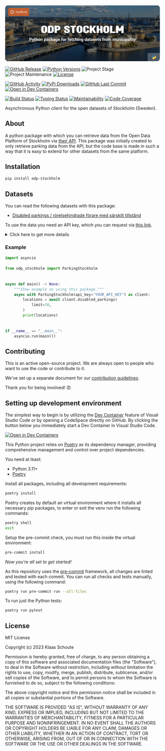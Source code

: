 <!-- Banner -->
![alt Banner of the ODP Stockholm package](https://raw.githubusercontent.com/klaasnicolaas/python-odp-stockholm/main/assets/header_odp_stockholm-min.png)

<!-- PROJECT SHIELDS -->
[![GitHub Release][releases-shield]][releases]
[![Python Versions][python-versions-shield]][pypi]
![Project Stage][project-stage-shield]
![Project Maintenance][maintenance-shield]
[![License][license-shield]](LICENSE)

[![GitHub Activity][commits-shield]][commits-url]
[![PyPi Downloads][downloads-shield]][downloads-url]
[![GitHub Last Commit][last-commit-shield]][commits-url]
[![Open in Dev Containers][devcontainer-shield]][devcontainer]

[![Build Status][build-shield]][build-url]
[![Typing Status][typing-shield]][typing-url]
[![Maintainability][maintainability-shield]][maintainability-url]
[![Code Coverage][codecov-shield]][codecov-url]


Asynchronous Python client for the open datasets of Stockholm (Sweden).

## About

A python package with which you can retrieve data from the Open Data Platform of Stockholm via [their API][api]. This package was initially created to only retrieve parking data from the API, but the code base is made in such a way that it is easy to extend for other datasets from the same platform.

## Installation

```bash
pip install odp-stockholm
```

## Datasets

You can read the following datasets with this package:

- [Disabled parkings / rörelsehindrade förare med särskilt tillstånd][parking_api]

To use the data you need an API key, which you can request via [this link][request_api_key].

<details>
    <summary>Click here to get more details</summary>

### Disabled parkings (2045 locations)

You can use the following parameters in your request:

- **limit** (default: 10) - How many results you want to retrieve.

| Variable | Type | Description |
| :------- | :--- | :---------- |
| `location_id` | string | The id of the location |
| `location_type` | string | The type of the location |
| `number` | integer | How many parking spots there are on this location |
| `street` | string | The street name of the location |
| `address` | string | The address of the location |
| `district` | string | The district name where the location is |
| `parking_rate` | string | The parking rate of the location |
| `parking_rules` | string | URL to the parking regulations of Stockholm |
| `valid_from` | datetime | The date from when the parking is valid |
| `valid_to` | datetime (or None) | The date until when the parking is valid |
| `coordinates` | list[float] | The coordinates of the location |
</details>

### Example

```python
import asyncio

from odp_stockholm import ParkingStockholm


async def main() -> None:
    """Show example on using this package."""
    async with ParkingStockholm(api_key="YOUR_API_KEY") as client:
        locations = await client.disabled_parkings(
            limit=10,
        )
        print(locations)


if __name__ == "__main__":
    asyncio.run(main())
```

## Contributing

This is an active open-source project. We are always open to people who want to
use the code or contribute to it.

We've set up a separate document for our
[contribution guidelines](CONTRIBUTING.md).

Thank you for being involved! :heart_eyes:

## Setting up development environment

The simplest way to begin is by utilizing the [Dev Container][devcontainer]
feature of Visual Studio Code or by opening a CodeSpace directly on GitHub.
By clicking the button below you immediately start a Dev Container in Visual Studio Code.

[![Open in Dev Containers][devcontainer-shield]][devcontainer]

This Python project relies on [Poetry][poetry] as its dependency manager,
providing comprehensive management and control over project dependencies.

You need at least:

- Python 3.11+
- [Poetry][poetry-install]

Install all packages, including all development requirements:

```bash
poetry install
```

Poetry creates by default an virtual environment where it installs all
necessary pip packages, to enter or exit the venv run the following commands:

```bash
poetry shell
exit
```

Setup the pre-commit check, you must run this inside the virtual environment:

```bash
pre-commit install
```

*Now you're all set to get started!*

As this repository uses the [pre-commit][pre-commit] framework, all changes
are linted and tested with each commit. You can run all checks and tests
manually, using the following command:

```bash
poetry run pre-commit run --all-files
```

To run just the Python tests:

```bash
poetry run pytest
```

## License

MIT License

Copyright (c) 2023 Klaas Schoute

Permission is hereby granted, free of charge, to any person obtaining a copy
of this software and associated documentation files (the "Software"), to deal
in the Software without restriction, including without limitation the rights
to use, copy, modify, merge, publish, distribute, sublicense, and/or sell
copies of the Software, and to permit persons to whom the Software is
furnished to do so, subject to the following conditions:

The above copyright notice and this permission notice shall be included in all
copies or substantial portions of the Software.

THE SOFTWARE IS PROVIDED "AS IS", WITHOUT WARRANTY OF ANY KIND, EXPRESS OR
IMPLIED, INCLUDING BUT NOT LIMITED TO THE WARRANTIES OF MERCHANTABILITY,
FITNESS FOR A PARTICULAR PURPOSE AND NONINFRINGEMENT. IN NO EVENT SHALL THE
AUTHORS OR COPYRIGHT HOLDERS BE LIABLE FOR ANY CLAIM, DAMAGES OR OTHER
LIABILITY, WHETHER IN AN ACTION OF CONTRACT, TORT OR OTHERWISE, ARISING FROM,
OUT OF OR IN CONNECTION WITH THE SOFTWARE OR THE USE OR OTHER DEALINGS IN THE
SOFTWARE.

<!-- LINKS FROM PLATFORM -->
[api]: https://dataportalen.stockholm.se
[parking_api]: https://openstreetgs.stockholm.se/Home/Parking
[request_api_key]: https://openstreetgs.stockholm.se/Home/Key

<!-- MARKDOWN LINKS & IMAGES -->
[build-shield]: https://github.com/klaasnicolaas/python-odp-stockholm/actions/workflows/tests.yaml/badge.svg
[build-url]: https://github.com/klaasnicolaas/python-odp-stockholm/actions/workflows/tests.yaml
[codecov-shield]: https://codecov.io/gh/klaasnicolaas/python-odp-stockholm/branch/main/graph/badge.svg?token=ZMROLN54BK
[codecov-url]: https://codecov.io/gh/klaasnicolaas/python-odp-stockholm
[commits-shield]: https://img.shields.io/github/commit-activity/y/klaasnicolaas/python-odp-stockholm.svg
[commits-url]: https://github.com/klaasnicolaas/python-odp-stockholm/commits/main
[devcontainer-shield]: https://img.shields.io/static/v1?label=Dev%20Containers&message=Open&color=blue&logo=visualstudiocode
[devcontainer]: https://vscode.dev/redirect?url=vscode://ms-vscode-remote.remote-containers/cloneInVolume?url=https://github.com/klaasnicolaas/python-odp-stockholm
[downloads-shield]: https://img.shields.io/pypi/dm/odp-stockholm
[downloads-url]: https://pypistats.org/packages/odp-stockholm
[last-commit-shield]: https://img.shields.io/github/last-commit/klaasnicolaas/python-odp-stockholm.svg
[license-shield]: https://img.shields.io/github/license/klaasnicolaas/python-odp-stockholm.svg
[maintainability-shield]: https://api.codeclimate.com/v1/badges/181c219e4ac665fda7cd/maintainability
[maintainability-url]: https://codeclimate.com/github/klaasnicolaas/python-odp-stockholm/maintainability
[maintenance-shield]: https://img.shields.io/maintenance/yes/2023.svg
[project-stage-shield]: https://img.shields.io/badge/project%20stage-experimental-yellow.svg
[pypi]: https://pypi.org/project/odp-stockholm/
[python-versions-shield]: https://img.shields.io/pypi/pyversions/odp-stockholm
[releases-shield]: https://img.shields.io/github/release/klaasnicolaas/python-odp-stockholm.svg
[releases]: https://github.com/klaasnicolaas/python-odp-stockholm/releases
[typing-shield]: https://github.com/klaasnicolaas/python-odp-stockholm/actions/workflows/typing.yaml/badge.svg
[typing-url]: https://github.com/klaasnicolaas/python-odp-stockholm/actions/workflows/typing.yaml

[poetry-install]: https://python-poetry.org/docs/#installation
[poetry]: https://python-poetry.org
[pre-commit]: https://pre-commit.com
